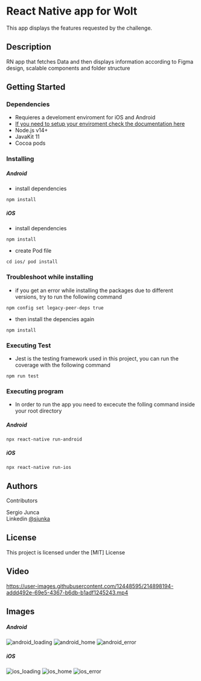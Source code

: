 # React Native app for Wolt

This app displays the features requested by the challenge.

## Description

RN app that fetches Data and then displays information according to Figma design, scalable components and folder structure

## Getting Started

### Dependencies

- Requieres a develoment enviroment for iOS and Android
- [If you need to setup your enviroment check the documentation here](https://reactnative.dev/docs/environment-setup)
- Node.js v14+
- JavaKit 11
- Cocoa pods

### Installing

##### Android

- install dependencies

```
npm install
```

##### iOS

- install dependencies

```
npm install
```

- create Pod file

```
cd ios/ pod install

```

### Troubleshoot while installing

- if you get an error while installing the packages due to different versions, try to run the following command

```
npm config set legacy-peer-deps true
```

- then install the depencies again

```
npm install
```

### Executing Test

- Jest is the testing framework used in this project, you can run the coverage with the following command

```
npm run test
```

### Executing program

- In order to run the app you need to excecute the folling command inside your root directory

##### Android

```
npx react-native run-android
```

##### iOS

```
npx react-native run-ios
```

## Authors

Contributors

Sergio Junca  
Linkedin [@sjunka](https://www.linkedin.com/in/sjunka/)

## License

This project is licensed under the [MIT] License

## Video

https://user-images.githubusercontent.com/12448595/214898194-addd492e-69e5-4367-b6db-b1adf1245243.mp4

## Images

##### Android

![android_loading](https://user-images.githubusercontent.com/12448595/214898267-95aa562e-7e0d-4a02-9001-482ac0bf2fd2.png)
![android_home](https://user-images.githubusercontent.com/12448595/214898284-4ebd3840-870f-4fad-a9be-cd5f922f4e28.png)
![android_error](https://user-images.githubusercontent.com/12448595/214898294-3019f244-df11-490b-9bd6-0e82d1c81c6c.png)

##### iOS

![ios_loading](https://user-images.githubusercontent.com/12448595/214898381-15002f18-4e9c-46e4-8f8e-a3b0348e8929.jpeg)
![ios_home](https://user-images.githubusercontent.com/12448595/214898408-60188f46-63f3-42b5-8fb7-f0c680faef45.jpeg)
![ios_error](https://user-images.githubusercontent.com/12448595/214898423-d7566a61-a0a0-4acf-bbb9-5c2a06c2575e.jpeg)

